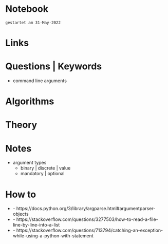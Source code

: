 # Notebook
`gestartet am 31-May-2022`

# Links

# Questions | Keywords
- command line arguments
    

# Algorithms

# Theory

# Notes
- argument types
    - binary | discrete | value
    - mandatory | optional

# How to
- <parsing command line arguments>
    - https://docs.python.org/3/library/argparse.html#argumentparser-objects

- <read file>
    - https://stackoverflow.com/questions/3277503/how-to-read-a-file-line-by-line-into-a-list

- <exception handling with with>
    - https://stackoverflow.com/questions/713794/catching-an-exception-while-using-a-python-with-statement
